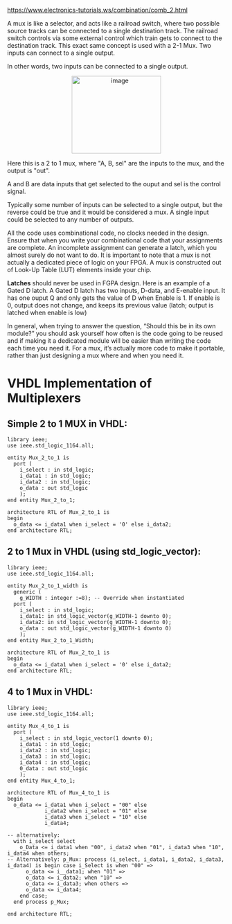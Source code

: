 https://www.electronics-tutorials.ws/combination/comb_2.html 

A mux is like a selector, and acts like a railroad switch, where two possible source tracks can be connected to a single destination track. The railroad switch controls via some external control which train gets to connect to the destination track. This exact same concept is used with a 2-1 Mux. Two inputs can connect to a single output. 

In other words, two inputs can be connected to a single output. 

<p align="center">
<img width="206" height="179" alt="image" src="https://github.com/user-attachments/assets/d65e91b1-dfd2-4deb-a3a0-b470ef37af98" />

Here this is a 2 to 1 mux, where "A, B, sel" are the inputs to the mux, and the output is "out". 

A and B are data inputs that get selected to the ouput and sel is the control signal. 

Typically some number of inputs can be selected to a single output, but the reverse could be true and it would be considered a mux. A single input could be selected to any number of outputs. 

All the code uses combinational code, no clocks needed in the design. Ensure that when you write your combinational code that your assignments are complete. An incomplete assignment can generate a latch, which you almost surely do not want to do. It is important to note that a mux is not actually a dedicated piece of logic on your FPGA. A mux is constructed out of Look-Up Table (LUT) elements inside your chip.

**Latches** should never be used in FGPA design. Here is an example of a Gated D latch. A Gated D latch has two inputs, D-data, and E-enable input. It has one ouput Q and only gets the value of D when Enable is 1. If enable is 0, output does not change, and keeps its previous value (latch; output is latched when enable is low)

In general, when trying to answer the question, “Should this be in its own module?” you should ask yourself how often is the code going to be reused and if making it a dedicated module will be easier than writing the code each time you need it. For a mux, it’s actually more code to make it portable, rather than just designing a mux where and when you need it.

# VHDL Implementation of Multiplexers

## Simple 2 to 1 MUX in VHDL:

```
library ieee;
use ieee.std_logic_1164.all;

entity Mux_2_to_1 is
  port (
    i_select : in std_logic;
    i_data1 : in std_logic;
    i_data2 : in std_logic;
    o_data : out std_logic
    );
end entity Mux_2_to_1;

architecture RTL of Mux_2_to_1 is
begin
  o_data <= i_data1 when i_select = '0' else i_data2;
end architecture RTL;

```

## 2 to 1 Mux in VHDL (using std_logic_vector):

```
library ieee;
use ieee.std_logic_1164.all;

entity Mux_2_to_1_width is
  generic (
    g_WIDTH : integer :=8); -- Override when instantiated
  port (
    i_select : in std_logic;
    i_data1: in std_logic_vector(g_WIDTH-1 downto 0);
    i_data2: in std_logic_vector(g_WIDTH-1 downto 0);
    o_data : out std_logic_vector(g_WIDTH-1 downto 0)
    );
end entity Mux_2_to_1_Width;

architecture RTL of Mux_2_to_1 is
begin
  o_data <= i_data1 when i_select = '0' else i_data2;
end architecture RTL;
```

## 4 to 1 Mux in VHDL:

```
library ieee;
use ieee.std_logic_1164.all;

entity Mux_4_to_1 is
  port (
    i_select : in std_logic_vector(1 downto 0);
    i_data1 : in std_logic;
    i_data2 : in std_logic;
    i_data3 : in std_logic;
    i_data4 : in std_logic;
    0_data : out std_logic
    );
end entity Mux_4_to_1;

architecture RTL of Mux_4_to_1 is
begin
  o_data <= i_data1 when i_select = "00" else
            i_data2 when i_select = "01" else
            i_data3 when i_select = "10" else
            i_data4;

-- alternatively:
  with i_select select
    o_Data <= i_data1 when "00", i_data2 when "01", i_data3 when "10", i_data4 when others;
-- Alternatively: p_Mux: process (i_select, i_data1, i_data2, i_data3, i_data4) is begin case i_Select is when "00" =>
      o_data <= i__data1; when "01" =>
      o_data <= i_data2; when "10" =>
      o_data <= i_data3; when others =>
      o_data <= i_data4;
    end case;
  end process p_Mux;

end architecture RTL;
